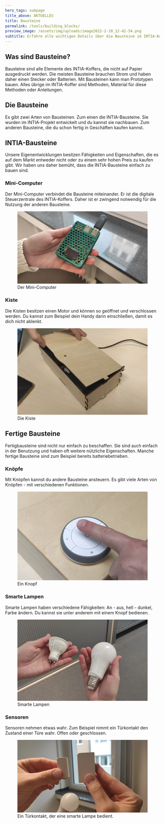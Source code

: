 ```yaml
---
hero_tags: subpage
title_above: AKTUELLES
title: Bausteine
permalink: /tools/building_blocks/
preview_image: /assets/img/uploads/image2022-2-10_12-42-54.png
subtitle: Erfahre alle wichtigen Details über die Bausteine im INTIA-Koffer.
---
```


## Was sind Bausteine?

Bausteine sind alle Elemente des INTIA-Koffers, die nicht auf Papier ausgedruckt werden. Die meisten Bausteine brauchen Strom und haben daher einen Stecker oder Batterien. Mit Bausteinen kann man Prototypen bauen. Alles übrige im INTIA-Koffer sind Methoden, Material für diese Methoden oder Anleitungen.

## Die Bausteine

Es gibt zwei Arten von Bausteinen. Zum einen die INTIA-Bausteine. Sie wurden im INTIA-Projekt entwickelt und du kannst sie nachbauen. Zum anderen Bausteine, die du schon fertig in Geschäften kaufen kannst.

## INTIA-Bausteine

Unsere Eigenentwicklungen besitzen Fähigkeiten und Eigenschaften, die es auf dem Markt entweder nicht oder zu einem sehr hohen Preis zu kaufen gibt. Wir haben uns daher bemüht, dass die INTIA-Bausteine einfach zu bauen sind.

### Mini-Computer

Der Mini-Computer verbindet die Bausteine miteinander. Er ist die digitale Steuerzentrale des INTIA-Koffers. Daher ist er zwingend notwendig für die Nutzung der anderen Bausteine.
<figure>
<img src="/assets/img/tools/building_blocks/mini_computer.jpg" alt="Der Mini-Computer ist die digitale Steuerzentrale des INTIA-Koffers." class="content_image">
<figcaption>Der Mini-Computer</figcaption>
</figure>

### **Kiste**

Die Kisten besitzen einen Motor und können so geöffnet und verschlossen werden. Du kannst zum Beispiel dein Handy darin einschließen, damit es dich nicht ablenkt.
<figure>
<img src="/assets/img/tools/building_blocks/kiste_mit_motor.jpg" alt="Dank des Motors können die Kisten geöffnet und verschlossen werden." class="content_image">
<figcaption>Die Kiste</figcaption>
</figure>

## Fertige Bausteine

Fertigbausteine sind nicht nur einfach zu beschaffen. Sie sind auch einfach in der Benutzung und haben oft weitere nützliche Eigenschaften. Manche fertige Bausteine sind zum Beispiel bereits batteriebetrieben.

### Knöpfe

Mit Knöpfen kannst du andere Bausteine ansteuern. Es gibt viele Arten von Knöpfen - mit verschiedenen Funktionen.
<figure>
<img src="/assets/img/tools/building_blocks/knopf.jpg" alt="Es gibt unterschiedliche Knöpfe. Mit diesem Knopf können Bausteine gesteuert werden." class="content_image">
<figcaption>Ein Knopf</figcaption>
</figure>

### Smarte Lampen

Smarte Lampen haben verschiedene Fähigkeiten: An - aus, hell - dunkel, Farbe ändern. Du kannst sie unter anderem mit einem Knopf bedienen.
<figure>
<img src="/assets/img/tools/building_blocks/smarte_lampen.jpg" alt="Smarte Lampen können zum Beispiel mit einem Knopf bedient werden." class="content_image">
<figcaption>Smarte Lampen</figcaption>
</figure>

### Sensoren

Sensoren nehmen etwas wahr. Zum Beispiel nimmt ein Türkontakt den Zustand einer Türe wahr. Offen oder geschlossen.
<figure>
<img src="/assets/img/tools/building_blocks/tuer_kontakt.jpg" alt="Sensoren können beispielsweise Bewegungen wahrnehmen." class="content_image">
<figcaption>Ein Türkontakt, der eine smarte Lampe bedient.</figcaption>
</figure>
